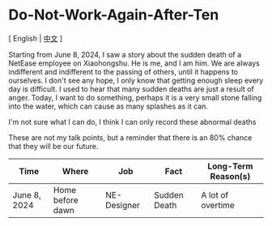# Do-Not-Work-Again-After-Ten
[ English | [中文](README.md) ]

Starting from June 8, 2024, I saw a story about the sudden death of a NetEase employee on Xiaohongshu. He is me, and I am him. We are always indifferent and indifferent to the passing of others, until it happens to ourselves. I don't see any hope, I only know that getting enough sleep every day is difficult. I used to hear that many sudden deaths are just a result of anger. Today, I want to do something, perhaps it is a very small stone falling into the water, which can cause as many splashes as it can.

I'm not sure what I can do, I think I can only record these abnormal deaths

These are not my talk points, but a reminder that there is an 80% chance that they will be our future.


| Time         | Where            | Job         | Fact         | Long-Term Reason(s) |
|--------------|------------------|-------------|--------------|---------------------|
| June 8, 2024 | Home before dawn | NE-Designer | Sudden Death | A lot of overtime   |

